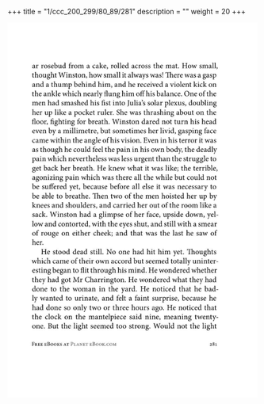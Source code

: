 +++
title = "1/ccc_200_299/80_89/281"
description = ""
weight = 20
+++

<img class="center-fit-jpg" src="/jpg_/out_jpg_1984__281.jpg" ></img>

